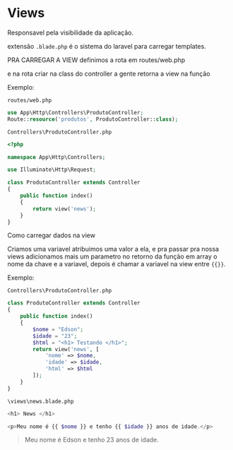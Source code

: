 # Views

Responsavel pela visibilidade da aplicação.

extensão `.blade.php` é o sistema do laravel para carregar templates.

PRA CARREGAR A VIEW definimos a rota em routes/web.php

e na rota criar na class do controller a gente retorna a view na função

Exemplo:

`routes/web.php`

```php
use App\Http\Controllers\ProdutoController;
Route::resource('produtos', ProdutoController::class);
```

`Controllers\ProdutoController.php`

```php
<?php

namespace App\Http\Controllers;

use Illuminate\Http\Request;

class ProdutoController extends Controller
{
    public function index()
    {
        return view('news');
    }
}
```

Como carregar dados na view

Criamos uma variavel atribuimos uma valor a ela, e pra passar pra nossa views adicionamos mais um parametro no retorno da função em array o nome da chave e a variavel, depois é chamar a variavel na view entre `{{}}`.

Exemplo:

`Controllers\ProdutoController.php`

```php
class ProdutoController extends Controller
{
    public function index()
    {
        $nome = "Edson";
        $idade = "23";
        $html = "<h1> Testando </h1>";
        return view('news', [
            'nome' => $nome,
            'idade' => $idade,
            'html' => $html
        ]);
    }
}

```

`\views\news.blade.php`

```php
<h1> News </h1>

<p>Meu nome é {{ $nome }} e tenho {{ $idade }} anos de idade.</p>
```

> Meu nome é Edson e tenho 23 anos de idade.
